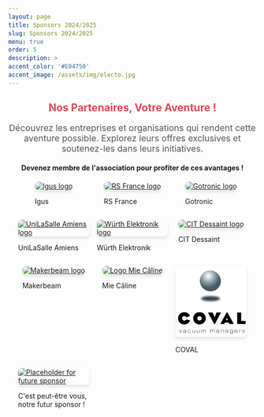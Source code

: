 ```yaml
---
layout: page
title: Sponsors 2024/2025
slug: Sponsors 2024/2025
menu: true
order: 5
description: >
accent_color: '#E04750'
accent_image: /assets/img/electo.jpg
---
```


<div style="text-align: center; margin-bottom: 20px;">
  <h2 style="color: #E04750;">Nos Partenaires, Votre Aventure !</h2>
  <p style="font-size: 1.1rem; color: #555;">Découvrez les entreprises et organisations qui rendent cette aventure possible. Explorez leurs offres exclusives et soutenez-les dans leurs initiatives.</p>
</div>

<div style="text-align: center"><strong>Devenez membre de l'association pour profiter de ces avantages !</strong></div> 

<!--ALL SPONSORS-->
<div class="container">
  <!-- Sponsor: Igus -->
  <div class="image-container">
    <a href="javascript:void(0);" onclick="openModal('modal-igus')">
      <img src="/assets/img/sponsors/IGUS.jpg" alt="Igus logo" class="sponsor-img">
    </a>
    <p>Igus</p>
  </div>

  <!-- Sponsor: RS -->
  <div class="image-container">
    <a href="javascript:void(0);" onclick="openModal('modal-rs')">
      <img src="/assets/img/sponsors/RS.png" alt="RS France logo" class="sponsor-img">
    </a>
    <p>RS France</p>
  </div>

  <!-- Sponsor: Gotronic -->
  <div class="image-container">
    <a href="javascript:void(0);" onclick="openModal('modal-gotronic')">
      <img src="/assets/img/sponsors/GOTRONIC.png" alt="Gotronic logo" class="sponsor-img">
    </a>
    <p>Gotronic</p>
  </div>

  <!-- Sponsor: UniLaSalle -->
  <div class="image-container">
    <a href="javascript:void(0);" onclick="openModal('modal-unilasalle')">
      <img src="/assets/img/sponsors/Unilasalle.png" alt="UniLaSalle Amiens logo" class="sponsor-img">
    </a>
    <p>UniLaSalle Amiens</p>
  </div>

  <!-- Sponsor: Würth Elektronik -->
  <div class="image-container">
    <a href="javascript:void(0);" onclick="openModal('modal-wurth')">
      <img src="/assets/img/sponsors/Wurth_Elek.png" alt="Würth Elektronik logo" class="sponsor-img">
    </a>
    <p>Würth Elektronik</p>
  </div>

  <!-- Sponsor: CIT Dessaint -->
  <div class="image-container">
    <a href="javascript:void(0);" onclick="openModal('modal-cit')">
      <img src="/assets/img/sponsors/citdessaint.jpg" alt="CIT Dessaint logo" class="sponsor-img">
    </a>
    <p>CIT Dessaint</p>
  </div>

  <!-- Sponsor: Makerbeam -->
  <div class="image-container">
    <a href="javascript:void(0);" onclick="openModal('modal-makerbeam')">
      <img src="/assets/img/sponsors/logo-makerbeam.png" alt="Makerbeam logo" class="sponsor-img">
    </a>
    <p>Makerbeam</p>
  </div>

<!-- Sponsor: Mie Câline -->
<div class="image-container">
  <a href="javascript:void(0);" onclick="openModal('modal-miecaline')">
    <img src="/assets/img/sponsors/LAMIECALINE_AMIENS.jpg" alt="Logo Mie Câline" class="sponsor-img">
  </a>
  <p>Mie Câline</p>
</div>

<!-- Sponsor: COVAL -->
<div class="image-container">
  <a href="javascript:void(0);" onclick="openModal('modal-coval')">
    <img src="/assets/img/sponsors/coval_sas_france_logo.jpg" alt="COVAL logo" class="sponsor-img">
  </a>
  <p>COVAL</p>
</div>

  <!-- Placeholder for Future Sponsor -->
  <div class="image-container">
    <a href="javascript:void(0);" onclick="openModal('modal-future')">
     <img src="/assets/img/sponsors/i-need-you.jpg" alt="Placeholder for future sponsor" class="sponsor-img i-need-you">
    </a>
    <p>C'est peut-être vous, notre futur sponsor !</p>
  </div>
</div>

<!-- ALL MODALS -->
<!--IGUS-->
<div id="modal-igus" class="modal">
  <div class="modal-content">
    <span class="close" onclick="closeModal('modal-igus')">&times;</span>
    <h2>Igus 
      <span class="year-bubble">2023</span>
      <span class="year-bubble">2024</span>
      <span class="year-bubble">2025</span>
    </h2>
    <p style="font-size: 14px; text-align: justify;">
      Igus est un fabricant et distributeur allemand de produits techniques en plastiques haute performance, incluant des paliers lisses en plastique, des composants robotiques, des produits imprimés en 3D et des roulements à billes.
    </p>
    <p><strong>Site web:</strong> <a href="https://www.igus.fr/" target="_blank">Visitez leur site</a></p>
    <p><strong>Instagram:</strong> <a href="https://www.instagram.com/igus_france/?utm_source=ig_web_button_share_sheet" target="_blank">Suivez-les</a></p>
    <p><strong>LinkedIn:</strong> <a href="https://www.linkedin.com/company/igus-france/" target="_blank">Rejoignez-les</a></p>
    <hr style="border: 1px solid #f2f2f2; margin: 5px 0;">
    <h2 style="margin-top: 3px;">Avantages proposés :</h2>
    <ul>
      <li style="font-size: 14px;">Possibilité de Stage de Fin d'Etude/Stage PFE</li>
      <li style="font-size: 14px;">Envoie de Produits (Echantillons)</li>
    </ul>
  </div>
</div>

<!--RS-->
<div id="modal-rs" class="modal">
  <div class="modal-content">
    <span class="close" onclick="closeModal('modal-rs')">&times;</span>
    <h2>RS Components
      <span class="year-bubble">2023</span>
      <span class="year-bubble">2024</span>
      <span class="year-bubble">2025</span>
    </h2>
    <p style="font-size: 14px; text-align: justify;">
      RS Components, devenu RS Group, est un distributeur mondial de composants électroniques, électriques et industriels. Fondée en 1937, l’entreprise propose une large gamme de produits pour l’ingénierie et la maintenance, avec un fort accent sur l’innovation et la durabilité.
    </p>
    <p><strong>Site web:</strong> <a href="https://fr.rs-online.com/web/" target="_blank">Visitez leur site</a></p>
    <p><strong>Instagram:</strong> <a href="https://www.instagram.com/wearersgroup/" target="_blank">Suivez-les</a></p>
    <p><strong>LinkedIn:</strong> <a href="https://www.linkedin.com/company/rs-france/" target="_blank">Rejoignez-les</a></p>
    <hr style="border: 1px solid #f2f2f2; margin: 5px 0;">
    <h2 style="margin-top: 3px;">Avantages proposés :</h2>
    <ul>
      <li style="font-size: 14px;">Envoie de Produits</li>
    </ul>
  </div>
</div>

<!--Gotronic-->
<div id="modal-gotronic" class="modal">
  <div class="modal-content">
    <span class="close" onclick="closeModal('modal-gotronic')">&times;</span>
    <h2>Gotronic
      <span class="year-bubble">2023</span>
      <span class="year-bubble">2024</span>
      <span class="year-bubble">2025</span>
    </h2>
    <p style="font-size: 14px; text-align: justify;">
      Gotronic est un distributeur français spécialisé en électronique et robotique. Il propose une large gamme de composants, kits et équipements pour les amateurs, les étudiants et les professionnels, avec un focus sur l’éducation et les projets DIY.
    </p>
    <p><strong>Site web:</strong> <a href="https://www.gotronic.fr/" target="_blank">Visitez leur site</a></p>
    <p><strong>Instagram:</strong> <a href="https://www.instagram.com/wearersgroup/" target="_blank">Suivez-les</a></p>
    <p><strong>LinkedIn:</strong> <a href="https://www.linkedin.com/company/rs-france/" target="_blank">Rejoignez-les</a></p>
    <hr style="border: 1px solid #f2f2f2; margin: 5px 0;">
  </div>
</div>

<!--Unilasalle Amiens-->
<div id="modal-unilasalle" class="modal">
  <div class="modal-content">
    <span class="close" onclick="closeModal('modal-unilasalle')">&times;</span>
    <h2>Unilasalle Amiens
      <span class="year-bubble">2023</span>
      <span class="year-bubble">2024</span>
      <span class="year-bubble">2025</span>
    </h2>
    <p style="font-size: 14px; text-align: justify;">
      UniLaSalle Amiens, anciennement ESIEE-Amiens, est une école d’ingénieurs axée sur l’énergie, le numérique et l’industrie 4.0. Elle propose des formations innovantes en automatisation, bâtiments intelligents et objets connectés.
    </p>
    <p><strong>Site web:</strong> <a href="https://www.unilasalle-amiens.fr/" target="_blank">Visitez leur site</a></p>
    <p><strong>Instagram:</strong> <a href="https://www.instagram.com/unilasalle.amiens?utm_source=ig_web_button_share_sheet&igsh=ZDNlZDc0MzIxNw==" target="_blank">Suivez-les</a></p>
    <p><strong>LinkedIn:</strong> <a href="https://www.linkedin.com/school/unilasalle-amiens/posts/?feedView=all" target="_blank">Rejoignez-les</a></p>
    <hr style="border: 1px solid #f2f2f2; margin: 5px 0;">
  </div>
</div>

<!--Wurth Electronic-->
<div id="modal-wurth" class="modal">
  <div class="modal-content">
    <span class="close" onclick="closeModal('modal-wurth')">&times;</span>
    <h2>Würth Electronic
      <span class="year-bubble">2023</span>
      <span class="year-bubble">2024</span>
      <span class="year-bubble">2025</span>
    </h2>
    <p style="font-size: 14px; text-align: justify;">
      Würth Elektronik est un fabricant de composants électroniques et électromécaniques, reconnu pour ses inductances, connecteurs et solutions d'alimentation. L'entreprise offre des produits en stock avec un service client global et un soutien local efficace.
    </p>
    <p><strong>Site web:</strong> <a href="https://www.we-online.com/en/special/country/france" target="_blank">Visitez leur site</a></p>
    <p><strong>Youtube :</strong> <a href="https://www.youtube.com/playlist?list=PLZJdRX1BvL0wxOIvDZkidxQUCilb2a0Qf" target="_blank">Suivez-les</a></p>
    <p><strong>LinkedIn:</strong> <a href="https://www.linkedin.com/company/wuerth-elektronik-france/" target="_blank">Rejoignez-les</a></p>
    <hr style="border: 1px solid #f2f2f2; margin: 5px 0;">
        <h2 style="margin-top: 3px;">Avantages proposés :</h2>
    <ul>
      <li style="font-size: 14px;">Séminaires</li>
      <li style="font-size: 14px;">Envoie de Produits</li>
    </ul>
  </div>
</div>

<!--CIT Dessaint-->
<div id="modal-cit" class="modal">
  <div class="modal-content">
    <span class="close" onclick="closeModal('modal-cit')">&times;</span>
    <h2>CIT Dessaint
      <span class="year-bubble">2023</span>
      <span class="year-bubble">2024</span>
      <span class="year-bubble">2025</span>
    </h2>
    <p style="font-size: 14px; text-align: justify;">
      CIT Dessaint, basé à Amiens, est un expert en impression et confection textile, labellisé « Origine France Garantie ». L’entreprise se distingue par la sublimation textile et la production de vêtements sportifs, ainsi que d’étoffes pour la haute couture et le spectacle.
    </p>
    <p><strong>Site web:</strong> <a href="https://citdessaint.com/" target="_blank">Visitez leur site</a></p>
    <p><strong>Instagram :</strong> <a href="https://www.instagram.com/citdessaint/" target="_blank">Suivez-les</a></p>
    <p><strong>LinkedIn:</strong> <a href="https://www.linkedin.com/company/cit-dessaint/?originalSubdomain=fr" target="_blank">Rejoignez-les</a></p>
    <hr style="border: 1px solid #f2f2f2; margin: 5px 0;">
  </div>
</div>

<!--Makerbeam-->
<div id="modal-makerbeam" class="modal">
  <div class="modal-content">
    <span class="close" onclick="closeModal('modal-makerbeam')">&times;</span>
    <h2>Makerbeam
      <span class="year-bubble">2023</span>
      <span class="year-bubble">2024</span>
      <span class="year-bubble">2025</span>
    </h2>
    <p style="font-size: 14px; text-align: justify;">
     MakerBeam propose des systèmes de construction modulaires en aluminium, idéaux pour le prototypage, la robotique et les projets électroniques, offrant durabilité et facilité d'assemblage​
    </p>
    <p><strong>Site web:</strong> <a href="https://www.makerbeam.com/" target="_blank">Visitez leur site</a></p>
    <p><strong>Instagram :</strong> <a href="https://www.instagram.com/makerbeam?utm_source=ig_web_button_share_sheet&igsh=ZDNlZDc0MzIxNw==" target="_blank">Suivez-les</a></p>
    <p><strong>LinkedIn:</strong> <a href="https://www.linkedin.com/company/makerbeam/" target="_blank">Rejoignez-les</a></p>
    <hr style="border: 1px solid #f2f2f2; margin: 5px 0;">
  </div>
</div>

<!--mie caline -->
<div id="modal-miecaline" class="modal">
  <div class="modal-content">
    <span class="close" onclick="closeModal('modal-miecaline')">&times;</span>
    <h2>Mie Câline
      <span class="year-bubble">2024</span>
      <span class="year-bubble">2025</span>
    </h2>
    <p style="font-size: 14px; text-align: justify;">
      La Mie Câline est une chaîne de boulangeries et sandwicheries française connue pour ses produits frais et ses offres gourmandes. Située à Amiens, elle soutient des initiatives locales et participe à l’accompagnement des étudiants et des associations.
    </p>
    <p><strong>Site web:</strong> <a href="https://www.lamiecaline.com/" target="_blank">Visitez leur site</a></p>
    <p><strong>Instagram:</strong> <a href="https://www.instagram.com/lamiecaline/" target="_blank">Suivez-les</a></p>
    <p><strong>LinkedIn:</strong> <a href="https://www.linkedin.com/company/la-mie-caline/" target="_blank">Rejoignez les</a></p>
    <hr style="border: 1px solid #f2f2f2; margin: 5px 0;">
  </div>
</div>

<!-- COVAL -->
<div id="modal-coval" class="modal">
  <div class="modal-content">
    <span class="close" onclick="closeModal('modal-coval')">&times;</span>
    <h2>COVAL 
      <span class="year-bubble">2025</span>
    </h2>
    <p style="font-size: 14px; text-align: justify;">
      COVAL est un fabricant français spécialisé depuis 35 ans dans la conception et la commercialisation de systèmes et composants pour la préhension par le vide, tels que des pompes à vide et des ventouses, destinés à optimiser les outils de production dans divers secteurs industriels.
    </p>
    <p><strong>Site web:</strong> <a href="https://www.coval.fr/" target="_blank">Visitez leur site</a></p>
    <p><strong>LinkedIn:</strong> <a href="https://www.linkedin.com/company/coval-sas-france/" target="_blank">Rejoignez-les</a></p>
    <hr style="border: 1px solid #f2f2f2; margin: 5px 0;">
    <h2 style="margin-top: 3px;">Avantages proposés :</h2>
    <ul>
      <li style="font-size: 14px;">Envoi de produits : contactez-nous pour passer commande !</li>
    </ul>
  </div>
</div>


<!-- Invitation pour de nouveaux sponsors -->
<div id="modal-future" class="modal">
  <div class="modal-content">
    <span class="close" onclick="closeModal('modal-future')">&times;</span>
    <h3>Rejoignez-nous en tant que sponsor !</h3>
    <p style="font-size: 14px; text-align: justify;">
      Devenez partenaire d’un projet innovant et touchez une audience passionnée par la technologie, le prototypage et l'innovation. Ensemble, nous pouvons construire des solutions impactantes pour demain.
    </p>
    <p><strong>Pourquoi devenir sponsor ?</strong></p>
    <ul style="font-size: 14px; text-align: justify; padding-left: 20px;">
      <li>Visibilité auprès d'une communauté active et engagée.</li>
      <li>Opportunités de collaborations technologiques.</li>
      <li>Renforcement de votre image en soutenant des projets éducatifs et innovants.</li>
    </ul>
    <p style="font-size: 14px; text-align: justify;">
      Intéressé ? Contactez-nous via notre <a href="mailto:unimakers.amiens@asso.unilasalle.fr" target="_blank">adresse email</a> ou suivez-nous sur nos réseaux sociaux pour plus d’informations.
    </p>
    </div>
  </div>


<!-- Modal CSS & Transition -->
<style>
.year-bubble {
  background-color: #E04750; 
  color: white;
  border-radius: 12px;
  padding: 4px 8px;
  font-size: 12px; 
  font-weight: bold;
  margin-left: 10px; 
  vertical-align: middle;
  box-shadow: 0 2px 4px rgba(0, 0, 0, 0.1); 
  text-align: center; 
}

.year-bubble:hover {
  background-color: #c7373b;
}

.container {
  display: grid;
  grid-template-columns: repeat(3, 1fr);  
  gap: 15px;
  padding: 20px;
  justify-items: center;
}

.image-container img {
  width: 100%;
  height: auto;
  object-fit: contain; 
}

.i-need-you {
  object-fit: contain; 
  max-width: 100%; 
  max-height: 200px; 
}

.image-container:hover {
  transform: scale(1.05);
}

.sponsor-img {
  width: 100%;
  height: auto;
  border-radius: 8px;
  box-shadow: 0 4px 6px rgba(0, 0, 0, 0.1);
  transition: transform 0.3s ease;
}

.sponsor-img:hover {
  transform: scale(1.1);
}

.modal {
  display: none;
  position: fixed;
  top: 0;
  left: 0;
  width: 100%;
  height: 100%;
  background-color: rgba(20, 0, 0, 0.6);
  z-index: 1000;
  justify-content: center;
  align-items: center;
  animation: fadeIn 0.3s ease-in-out;
}

.modal-content {
  background-color: white;
  padding: 30px;
  border-radius: 8px;
  max-width: 500px;
  width: 90%;
  box-shadow: 0 4px 6px rgba(0, 0, 0, 0.2);
  position: relative;
  animation: zoomIn 0.3s ease-in-out;
}

.close {
  font-size: 28px;
  font-weight: bold;
  position: absolute;
  top: 10px;
  right: 20px;
  color: #aaa;
}

.close:hover, .close:focus {
  color: black;
  cursor: pointer;
}

@keyframes fadeIn {
  from { opacity: 0; }
  to { opacity: 1; }
}

@keyframes zoomIn {
  from { transform: scale(0.7); }
  to { transform: scale(1); }
}

@media (max-width: 768px) {
  .container {
    grid-template-columns: 1fr; 
  }
}

.no-scroll {
  overflow: hidden;
  height: 100%;
}
</style>

<script>
function openModal(modalId) {
  document.getElementById(modalId).style.display = 'flex';
  document.body.classList.add('no-scroll');
}

function closeModal(modalId) {
  document.getElementById(modalId).style.display = 'none';
  document.body.classList.remove('no-scroll');
}
</script>